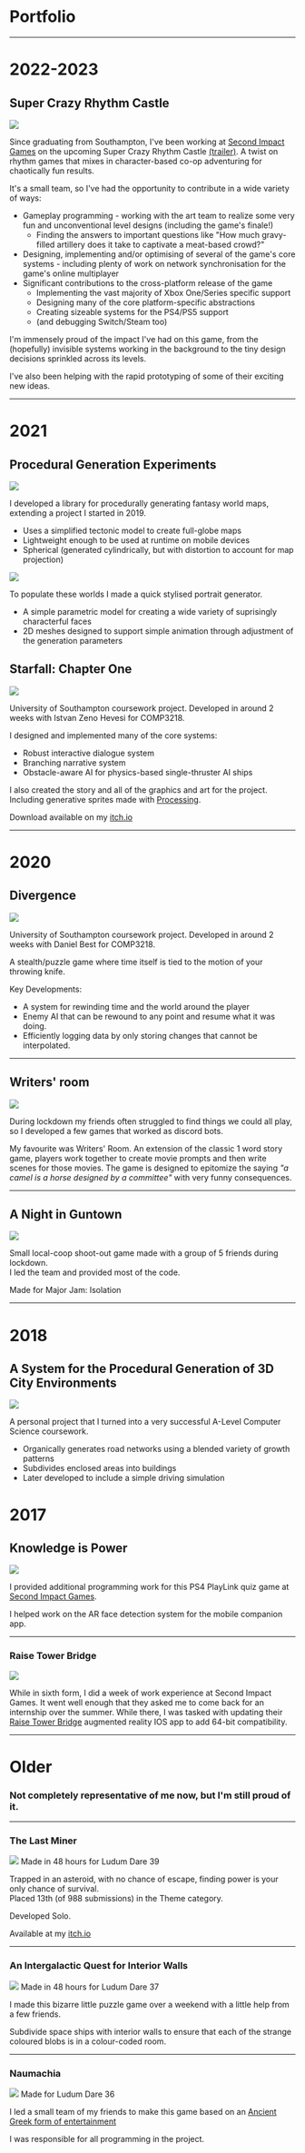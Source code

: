 # Portfolio

---

# 2022-2023

## Super Crazy Rhythm Castle
<img src="images/scrc.jpg?raw=true"/>


Since graduating from Southampton, I've been working at [Second Impact Games](https://www.secondimpactgames.com/) on the upcoming Super Crazy Rhythm Castle [(trailer)](https://www.youtube.com/watch?v=fiNxs6CEwQ0). A twist on rhythm games that mixes in character-based co-op adventuring for chaotically fun results.

It's a small team, so I've had the opportunity to contribute in a wide variety of ways:
* Gameplay programming - working with the art team to realize some very fun and unconventional level designs (including the game's finale!)
  * Finding the answers to important questions like "How much gravy-filled artillery does it take to captivate a meat-based crowd?"
* Designing, implementing and/or optimising of several of the game's core systems - including plenty of work on network synchronisation for the game's online multiplayer
* Significant contributions to the cross-platform release of the game
  * Implementing the vast majority of Xbox One/Series specific support
  * Designing many of the core platform-specific abstractions
  * Creating sizeable systems for the PS4/PS5 support
  * (and debugging Switch/Steam too)

I'm immensely proud of the impact I've had on this game, from the (hopefully) invisible systems working in the background to the tiny design decisions sprinkled across its levels.

I've also been helping with the rapid prototyping of some of their exciting new ideas.

---

# 2021

## Procedural Generation Experiments

<img src="images/map.png?raw=true"/>

I developed a library for procedurally generating fantasy world maps, extending a project I started in 2019.
* Uses a simplified tectonic model to create full-globe maps
* Lightweight enough to be used at runtime on mobile devices
* Spherical (generated cylindrically, but with distortion to account for map projection)

<img src="images/portraits.png?raw=true"/>

To populate these worlds I made a quick stylised portrait generator.
* A simple parametric model for creating a wide variety of suprisingly characterful faces 
* 2D meshes designed to support simple animation through adjustment of the generation parameters

## Starfall: Chapter One
<img src="images/starfall.jpg?raw=true"/>


University of Southampton coursework project. Developed in around 2 weeks with Istvan Zeno Hevesi for COMP3218.

I designed and implemented many of the core systems:
* Robust interactive dialogue system
* Branching narrative system
* Obstacle-aware AI for physics-based single-thruster AI ships

I also created the story and all of the graphics and art for the project. Including generative sprites made with [Processing](https://processing.org/).

Download available on my [itch.io](https://bluellama.itch.io/starfall-chapter-1)

---

# 2020
## Divergence
<img src="images/divergence.JPG?raw=true"/>

University of Southampton coursework project. Developed in around 2 weeks with Daniel Best for COMP3218.

A stealth/puzzle game where time itself is tied to the motion of your throwing knife.

Key Developments:
* A system for rewinding time and the world around the player
 * Enemy AI that can be rewound to any point and resume what it was doing.
 * Efficiently logging data by only storing changes that cannot be interpolated.

---

## Writers' room
<img src="images/writersroom.JPG?raw=true"/>

During lockdown my friends often struggled to find things we could all play, so I developed a few games that worked as discord bots.

My favourite was Writers' Room. An extension of the classic 1 word story game, players work together to create movie prompts and then write scenes for those movies. The game is designed to epitomize the saying *"a camel is a horse designed by a committee"* with very funny consequences.

---

## A Night in Guntown
<img src="images/guntown.png?raw=true"/>

Small local-coop shoot-out game made with a group of 5 friends during lockdown.  
I led the team and provided most of the code.

Made for Major Jam: Isolation


---
# 2018
## A System for the Procedural Generation of 3D City Environments

<img src="images/city.png?raw=true"/>

A personal project that I turned into a very successful A-Level Computer Science coursework.
* Organically generates road networks using a blended variety of growth patterns
* Subdivides enclosed areas into buildings
* Later developed to include a simple driving simulation

# 2017
## Knowledge is Power
<img src="images/knowledge-is-power.jpg?raw=true"/>

I provided additional programming work for this PS4 PlayLink quiz game at [Second Impact Games](https://www.secondimpactgames.com/).

I helped work on the AR face detection system for the mobile companion app.

---

### Raise Tower Bridge

<img src="images/raisetowerbridge.jpg?raw=true"/>

While in sixth form, I did a week of work experience at Second Impact Games. It went well enough that they asked me to come back for an internship over the summer. While there, I was tasked with updating their [Raise Tower Bridge](https://apps.apple.com/de/app/raise-tower-bridge/id932900151?l=en) augmented reality IOS app to add 64-bit compatibility.

---
# Older

### Not completely representative of me now, but I'm still proud of it.

---

### The Last Miner
<img src="images/tlm.JPG?raw=true"/>
Made in 48 hours for Ludum Dare 39

Trapped in an asteroid, with no chance of escape, finding power is your only chance of survival.  
Placed 13th (of 988 submissions) in the Theme category.

Developed Solo.

Available at my [itch.io](https://bluellama.itch.io/the-last-miner)

---

### An Intergalactic Quest for Interior Walls
<img src="images/iqiw.PNG?raw=true"/>
Made in 48 hours for Ludum Dare 37

I made this bizarre little puzzle game over a weekend with a little help from a few friends.

Subdivide space ships with interior walls to ensure that each of the strange coloured blobs is in a colour-coded room.

---

### Naumachia
<img src="images/naumachia.jpg?raw=true"/>
Made for Ludum Dare 36

I led a small team of my friends to make this game based on an [Ancient Greek form of entertainment](https://en.wikipedia.org/wiki/Naumachia)

I was responsible for all programming in the project.
